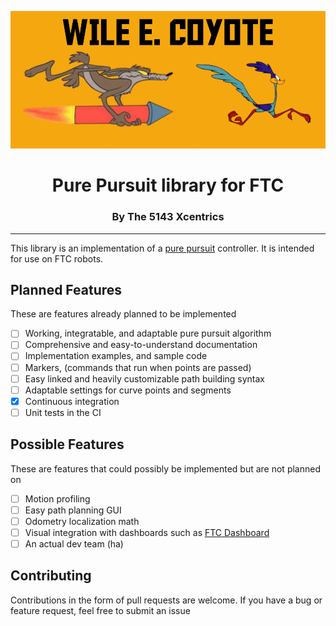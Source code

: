 ![Coyote](docs/img/promo.png)
  
<h1 align=center>
Pure Pursuit library for FTC
</h1>

<h3 align=center>
  By The 5143 Xcentrics
</h3>

---

This library is an implementation of a [pure pursuit](https://www.ri.cmu.edu/pub_files/pub3/coulter_r_craig_1992_1/coulter_r_craig_1992_1.pdf) controller. It is intended for use on FTC robots.

## Planned Features

These are features already planned to be implemented

- [ ] Working, integratable, and adaptable pure pursuit algorithm
- [ ] Comprehensive and easy-to-understand documentation
- [ ] Implementation examples, and sample code
- [ ] Markers, (commands that run when points are passed)
- [ ] Easy linked and heavily customizable path building syntax
- [ ] Adaptable settings for curve points and segments
- [x] Continuous integration
- [ ] Unit tests in the CI

## Possible Features

These are features that could possibly be implemented but are not planned on

- [ ] Motion profiling
- [ ] Easy path planning GUI
- [ ] Odometry localization math
- [ ] Visual integration with dashboards such as [FTC Dashboard](https://github.com/acmerobotics/ftc-dashboard)
- [ ] An actual dev team (ha)

## Contributing

Contributions in the form of pull requests are welcome. If you have a bug or feature request, feel free to submit an issue

